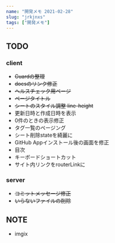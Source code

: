 ```yaml
---
name: "開発メモ 2021-02-28"
slug: "jrkjnxs"
tags: ["開発メモ"]
---
```


## TODO

### client

- ~~Guardの整理~~
- ~~docsのリンク修正~~
- ~~ヘルスチェック用ページ~~
- ~~ページタイトル~~
- ~~シートのスタイル調整 line-height~~
- 更新日時と作成日時を表示
- 0件のときの表示修正
- タグ一覧のページング
- シート削除stateを綺麗に
- GitHub Appインストール後の画面を修正
- 目次
- キーボードショートカット
- サイト内リンクをrouterLinkに


### server

- ~~コミットメッセージ修正~~
- ~~いらないファイルの削除~~


## NOTE

- imgix

